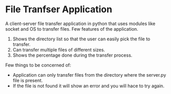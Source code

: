 # File Tranfser Application 

A client-server file transfer application in python that uses modules like socket and OS to transfer files.
  Few features of the application.
  1) Shows the directory list so that the user can easily pick the file to transfer.
  2) Can transfer multiple files of different sizes.
  3) Shows the percentage done during the transfer process.
  
Few things to be concerned of:
 - Application can only transfer files from the directory where the server.py file is present.
 - If the file is not found it will show an error and you will hace to try again.
